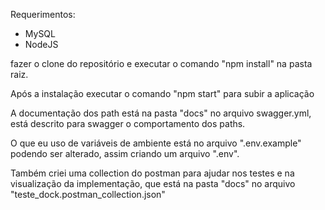 Requerimentos:
- MySQL
- NodeJS

fazer o clone do repositório e executar o comando "npm install" na pasta raiz.

Após a instalação executar o comando "npm start" para subir a aplicação

A documentação dos path está na pasta "docs" no arquivo swagger.yml, está descrito para swagger o comportamento dos paths.

O que eu uso de variáveis de ambiente está no arquivo ".env.example" podendo ser alterado, assim criando um arquivo ".env".

Também criei uma collection do postman para ajudar nos testes e na visualização da implementação, que está na pasta "docs" no arquivo "teste_dock.postman_collection.json"

